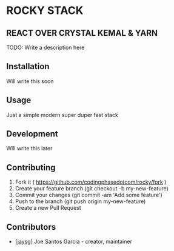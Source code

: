 # ROCKY STACK
## REACT OVER CRYSTAL KEMAL & YARN

TODO: Write a description here

## Installation

Will write this soon

## Usage

Just a simple modern super duper fast stack

## Development

Will write this later

## Contributing

1. Fork it ( https://github.com/codingphasedotcom/rocky/fork )
2. Create your feature branch (git checkout -b my-new-feature)
3. Commit your changes (git commit -am 'Add some feature')
4. Push to the branch (git push origin my-new-feature)
5. Create a new Pull Request

## Contributors

- [[jaysg]](https://github.com/jaysg) Joe Santos Garcia - creator, maintainer
